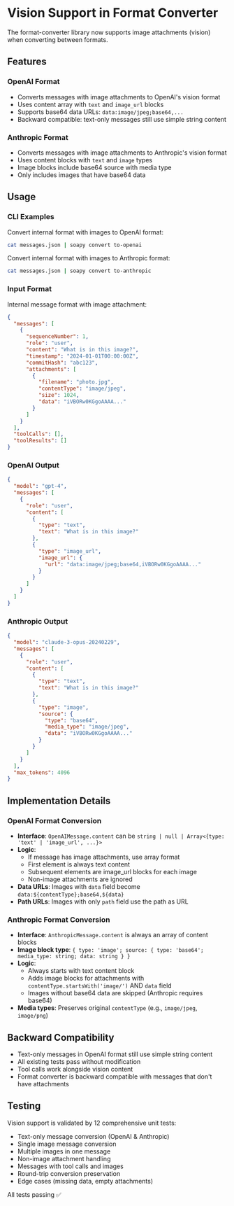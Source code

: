 # Vision Support in Format Converter

The format-converter library now supports image attachments (vision) when converting between formats.

## Features

### OpenAI Format
- Converts messages with image attachments to OpenAI's vision format
- Uses content array with `text` and `image_url` blocks
- Supports base64 data URLs: `data:image/jpeg;base64,...`
- Backward compatible: text-only messages still use simple string content

### Anthropic Format  
- Converts messages with image attachments to Anthropic's vision format
- Uses content blocks with `text` and `image` types
- Image blocks include base64 source with media type
- Only includes images that have base64 data

## Usage

### CLI Examples

Convert internal format with images to OpenAI format:
```bash
cat messages.json | soapy convert to-openai
```

Convert internal format with images to Anthropic format:
```bash
cat messages.json | soapy convert to-anthropic
```

### Input Format

Internal message format with image attachment:
```json
{
  "messages": [
    {
      "sequenceNumber": 1,
      "role": "user",
      "content": "What is in this image?",
      "timestamp": "2024-01-01T00:00:00Z",
      "commitHash": "abc123",
      "attachments": [
        {
          "filename": "photo.jpg",
          "contentType": "image/jpeg",
          "size": 1024,
          "data": "iVBORw0KGgoAAAA..."
        }
      ]
    }
  ],
  "toolCalls": [],
  "toolResults": []
}
```

### OpenAI Output

```json
{
  "model": "gpt-4",
  "messages": [
    {
      "role": "user",
      "content": [
        {
          "type": "text",
          "text": "What is in this image?"
        },
        {
          "type": "image_url",
          "image_url": {
            "url": "data:image/jpeg;base64,iVBORw0KGgoAAAA..."
          }
        }
      ]
    }
  ]
}
```

### Anthropic Output

```json
{
  "model": "claude-3-opus-20240229",
  "messages": [
    {
      "role": "user",
      "content": [
        {
          "type": "text",
          "text": "What is in this image?"
        },
        {
          "type": "image",
          "source": {
            "type": "base64",
            "media_type": "image/jpeg",
            "data": "iVBORw0KGgoAAAA..."
          }
        }
      ]
    }
  ],
  "max_tokens": 4096
}
```

## Implementation Details

### OpenAI Format Conversion
- **Interface**: `OpenAIMessage.content` can be `string | null | Array<{type: 'text' | 'image_url', ...}>`
- **Logic**: 
  - If message has image attachments, use array format
  - First element is always text content
  - Subsequent elements are image_url blocks for each image
  - Non-image attachments are ignored
- **Data URLs**: Images with `data` field become `data:${contentType};base64,${data}`
- **Path URLs**: Images with only `path` field use the path as URL

### Anthropic Format Conversion
- **Interface**: `AnthropicMessage.content` is always an array of content blocks
- **Image block type**: `{ type: 'image'; source: { type: 'base64'; media_type: string; data: string } }`
- **Logic**:
  - Always starts with text content block
  - Adds image blocks for attachments with `contentType.startsWith('image/')` AND `data` field
  - Images without base64 data are skipped (Anthropic requires base64)
- **Media types**: Preserves original `contentType` (e.g., `image/jpeg`, `image/png`)

## Backward Compatibility

- Text-only messages in OpenAI format still use simple string content
- All existing tests pass without modification
- Tool calls work alongside vision content
- Format converter is backward compatible with messages that don't have attachments

## Testing

Vision support is validated by 12 comprehensive unit tests:
- Text-only message conversion (OpenAI & Anthropic)
- Single image message conversion
- Multiple images in one message
- Non-image attachment handling
- Messages with tool calls and images
- Round-trip conversion preservation
- Edge cases (missing data, empty attachments)

All tests passing ✅
